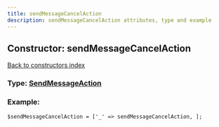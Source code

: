 ```yaml
---
title: sendMessageCancelAction
description: sendMessageCancelAction attributes, type and example
---
```

## Constructor: sendMessageCancelAction  
[Back to constructors index](index.md)






### Type: [SendMessageAction](../types/SendMessageAction.md)


### Example:

```
$sendMessageCancelAction = ['_' => sendMessageCancelAction, ];
```
